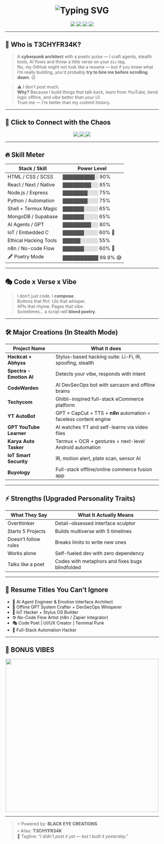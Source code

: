 <h1 align="center">
  <img src="https://readme-typing-svg.herokuapp.com?font=Fira+Code&size=25&pause=1000&center=true&vCenter=true&multiline=true&width=600&lines=Hey%2C+I'm+Shyam+Daniel+%F0%9F%92%BB+aka+T3CHYFR34K;Full-Stack+Dev+%7C+AI+Agent+Engineer+%7C+Poet+in+Binary+Rhythm;I+Build+Tools%2C+Bots+%26+Bars+%E2%9C%A8" alt="Typing SVG" />
</h1>

<p align="center">
  <img src="https://img.shields.io/badge/Code-Visionary-blueviolet?style=for-the-badge&logo=github" />
  <img src="https://img.shields.io/badge/Alias-T3CHYFR34K-black?style=for-the-badge&logo=tor" />
  <img src="https://img.shields.io/badge/Brand-Black%20Eye%20Creations-red?style=for-the-badge&logo=hackaday" />
  <img src="https://img.shields.io/badge/Focus-FullStack%2FAI%2FIoT%2FAutomation%2Fn8n%2FHacking%2FPoetry-green?style=for-the-badge&logo=openai" />
</p>

---

## 🧠 Who is T3CHYFR34K?

> A **cyberpunk architect** with a poetic pulse — I craft agents, stealth tools, AI flows and throw a little verse on your `div` tag.  
> No, my GitHub might not look like a resume — but if you knew what I’m really building, you'd probably **try to hire me before scrolling down**. 😉

> ⚠️ I don't post much.  
> **Why?** Because I build things that talk back, learn from YouTube, bend logic offline, and *vibe better than your UI*.  
> Trust me — I'm better than my commit history.

---

## 💎 Click to Connect with the Chaos

<p align="center">
  <a href="https://portfolio-42wtri89k-t3chyfr34ks-projects.vercel.app/">
    <img src="https://img.shields.io/badge/Portfolio-Visit-6d5dfc?style=for-the-badge&logo=vercel&logoColor=white" />
  </a>
  <a href="https://www.linkedin.com/in/shyam-daniel-853898271">
    <img src="https://img.shields.io/badge/LinkedIn-Shyam_Daniel-blue?style=for-the-badge&logo=linkedin" />
  </a>
  <a href="https://github.com/t3chyfr34k">
    <img src="https://img.shields.io/badge/GitHub-T3CHYFR34K-black?style=for-the-badge&logo=github" />
  </a>
</p>

---

## 🔥 Skill Meter

| Stack / Skill         | Power Level          |
|-----------------------|----------------------|
| HTML / CSS / SCSS     | ▓▓▓▓▓▓▓▓▓░ 90%       |
| React / Next / Native | ▓▓▓▓▓▓▓▓░░ 85%       |
| Node.js / Express     | ▓▓▓▓▓▓▓░░░ 75%       |
| Python / Automation   | ▓▓▓▓▓▓▓░░░ 75%       |
| Shell + Termux Magic  | ▓▓▓▓▓▓░░░░ 65%       |
| MongoDB / Supabase    | ▓▓▓▓▓▓░░░░ 65%       |
| AI Agents / GPT       | ▓▓▓▓▓▓▓▓░░ 80%       |
| IoT / Embedded C      | ▓▓▓▓▓▓░░░░ 60% 🔼     |
| Ethical Hacking Tools | ▓▓▓▓▓░░░░░ 55%       |
| n8n / No-code Flow     | ▓▓▓▓▓▓░░░░ 60% 🔄     |
| 🖋️ Poetry Mode         | ▓▓▓▓▓▓▓▓▓▓ 99.9% 😅  |

---

## 🎭 Code x Verse x Vibe

> I don’t just code. I **compose**.  
> Buttons that flirt. UIs that whisper.  
> APIs that rhyme. Pages that vibe.  
> Sometimes... a script will **bleed poetry**.

---

## 🛠️ Major Creations (In Stealth Mode)

| Project Name              | What it does |
|---------------------------|--------------|
| **Hackcat + Abhyss**      | Stylus-based hacking suite: Li-Fi, IR, spoofing, stealth |
| **Spectra - Emotion AI**  | Detects your vibe, responds with intent |
| **CodeWarden**            | AI DevSecOps bot with sarcasm and offline brains |
| **Techycom**              | Ghibli-inspired full-stack eCommerce platform |
| **YT AutoBot**            | GPT + CapCut + TTS + **n8n** automation = faceless content engine |
| **GPT YouTube Learner**   | AI watches YT and self-learns via video files |
| **Karya Auto Tasker**     | Termux + OCR + gestures = next-level Android automation |
| **IoT Smart Security**    | IR, motion alert, plate scan, sensor AI |
| **Buyology**              | Full-stack offline/online commerce fusion app |

---

## ⚡ Strengths (Upgraded Personality Traits)

| What They Say         | What It Actually Means                  |
|------------------------|------------------------------------------|
| Overthinker            | Detail-obsessed interface sculptor       |
| Starts 5 Projects      | Builds multiverse with 5 timelines       |
| Doesn’t follow rules   | Breaks limits to write new ones          |
| Works alone            | Self-fueled dev with zero dependency     |
| Talks like a poet      | Codes with metaphors and fixes bugs blindfolded |

---

## 💼 Resume Titles You Can’t Ignore

- 🧠 AI Agent Engineer & Emotion Interface Architect  
- 🔮 Offline GPT System Crafter + DevSecOps Whisperer  
- 🔌 IoT Hacker + Stylus OS Builder  
- ⚙️ No-Code Flow Artist (n8n / Zapier Integrator)  
- 🎭 Code Poet | UI/UX Creator | Terminal Punk  
- 🧪 Full-Stack Automation Hacker  

---

## 🧩 BONUS VIBES

<p align="center">
  <img src="https://media.giphy.com/media/f3iwJFOVOwuy7K6FFw/giphy.gif" width="500" />
</p>

---

> ⚡ Powered by: **BLACK EYE CREATIONS**  
> 💀 Alias: **T3CHYFR34K**  
> 💬 Tagline: *“I didn’t post it yet — but I built it yesterday.”*

